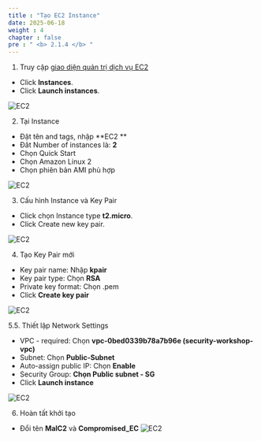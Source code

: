 ```yaml
---
title : "Tạo EC2 Instance"
date: 2025-06-18
weight : 4
chapter : false
pre : " <b> 2.1.4 </b> "
---
```


1. Truy cập [giao diện quản trị dịch vụ EC2](https://console.aws.amazon.com/ec2/v2/home)
  + Click **Instances**.
  + Click **Launch instances**.

![EC2](/000058-SessionManager/images/2.prerequisite/image2.2.36.png)

2. Tại Instance
  + Đặt tên and tags, nhập **EC2 **
  + Đăt Number of instances là: **2**
  + Chọn Quick Start
  + Chọn Amazon Linux 2
  + Chọn phiên bản AMI phù hợp
  
![EC2](/000058-SessionManager/images/2.prerequisite/image2.2.37.png)

3. Cấu hình Instance và Key Pair
 + Click chọn Instance type **t2.micro**.
 + Click Create new key pair.
 
![EC2](/000058-SessionManager/images/2.prerequisite/image2.2.38.png)

4. Tạo Key Pair mới
  + Key pair name: Nhập **kpair**
  + Key pair type: Chọn **RSA**
  + Private key format: Chọn .pem
  + Click **Create key pair**

![EC2](/000058-SessionManager/images/2.prerequisite/image2.2.39.png)

5.5. Thiết lập Network Settings
  + VPC - required: Chọn **vpc-0bed0339b78a7b96e (security-workshop-vpc)**
  + Subnet: Chọn **Public-Subnet**
  + Auto-assign public IP: Chọn **Enable**
  + Security Group: **Chọn Public subnet - SG**
  + Click **Launch instance**

![EC2](/000058-SessionManager/images/2.prerequisite/11.png)

6. Hoàn tất khởi tạo
  + Đổi tên **MalC2** và **Compromised_EC**
![EC2](/000058-SessionManager/images/2.prerequisite/image2.2.41.png)

